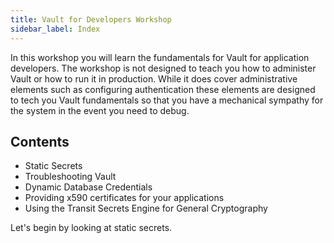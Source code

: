```yaml
---
title: Vault for Developers Workshop
sidebar_label: Index
---
```


In this workshop you will learn the fundamentals for Vault for application developers.
The workshop is not designed to teach you how to administer Vault or how to run it
in production. While it does cover administrative elements such as configuring 
authentication these elements are designed to tech you Vault fundamentals so that
you have a mechanical sympathy for the system in the event you need to debug.

## Contents
* Static Secrets
* Troubleshooting Vault
* Dynamic Database Credentials
* Providing x590 certificates for your applications
* Using the Transit Secrets Engine for General Cryptography

Let's begin by looking at static secrets.
